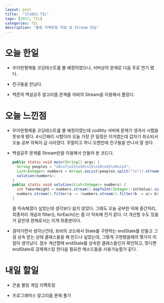 ```yaml
---
layout: post
title:  "171021-TIL"
tags: [2017, TIL]
categories: TIL
description: "볼링 리팩토링 작업 및 Stream 연습"
---
```


오늘 한일
========

- 우아한형제들 코딩테스트를 볼 예정이였으나, 서버상의 문제로 다음 주로 연기 됐다.

- 친구들을 만났다.

- 백준의 백설공주 알고리즘 문제를 자바의 Stream을 이용해서 풀었다.

오늘 느낀점
=========

- 우아한형제들 코딩테스트를 볼 예정이였는데 codility 서버에 문제가 생겨서 시험을 못보게 됐다. 4시간짜리 시험이라 오늘 가장 큰 일정은 이거였는데 갑자기 취소되서 오늘 공부 의욕이 급 사라졌다. 주말이고 하니 오랜만에 친구들을 만나서 잘 셨다.

- 백설공주 문제를 Stream만을 이용해서 만들어 본 코드다.
  ```java
  public static void main(String[] args) {
    String peoples = "20\n7\n23\n19\n15\n10\n25\n8\n13";
    List<Integer> numbers = Arrays.asList(peoples.split("\n")).stream().map(Integer::parseInt).sorted().collect(Collectors.toList());
    solution(numbers);
  }
  public static void solution(List<Integer> numbers) {
    int fakerHeight = numbers.stream().mapToInt(Integer::intValue).sum() - 100;
    numbers.stream().filter(a -> !numbers.stream().filter(b -> a!= b).anyMatch(b -> a + b == fakerHeight)).forEach(System.out::println);
  }
  ```  
  좀 익숙해졌다 싶었는데 생각보다 쉽지 않았다. 그래도 오늘 공부한 덕에 중간처리, 최종처리 개념과 filter(), forEach()는 좀 더 익숙해 진거 같다. 더 개선할 수도 있을거 같은데 현재로서는 이게 최종본이다.

- 걸어가면서 생각난건데, 포비의 코드에서 State를 구현하는 endState를 만들고 그걸 상속 받는 상태 클래스들을 왜 만드나 싶었는데, 그렇게 구현했을때의 몇가지 이점이 생각났다. 점수 계산할때 endState를 상속한 클래스들인지 확인하고, 맞다면 endState로 강제캐스팅 한다음 필요한 메소드들을 사용가능할거 같다.

내일 할일
=========

- 콘솔 볼링 게임 리팩토링

- 프로그래머스 알고리즘 문제 풀기
